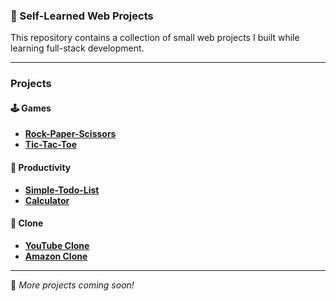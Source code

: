 ### 🧠 Self-Learned Web Projects

This repository contains a collection of small web projects I built while learning full-stack development.  

---

### Projects

#### 🕹️ Games
- [**Rock-Paper-Scissors**](https://github.com/Mecha-Coder/Rock-Paper-Scissors)
- [**Tic-Tac-Toe**](https://github.com/Mecha-Coder/Tic-Tac-Toe)

#### 💼 Productivity
- [**Simple-Todo-List**](https://github.com/Mecha-Coder/Simple-Todo-List)
- [**Calculator**](https://github.com/Mecha-Coder/Calculator)

#### 🟰 Clone
- [**YouTube Clone**](https://github.com/Mecha-Coder/YouTube-Clone)
- [**Amazon Clone**](https://github.com/Mecha-Coder/Amazon-Clone) 

---

🧩 *More projects coming soon!*
